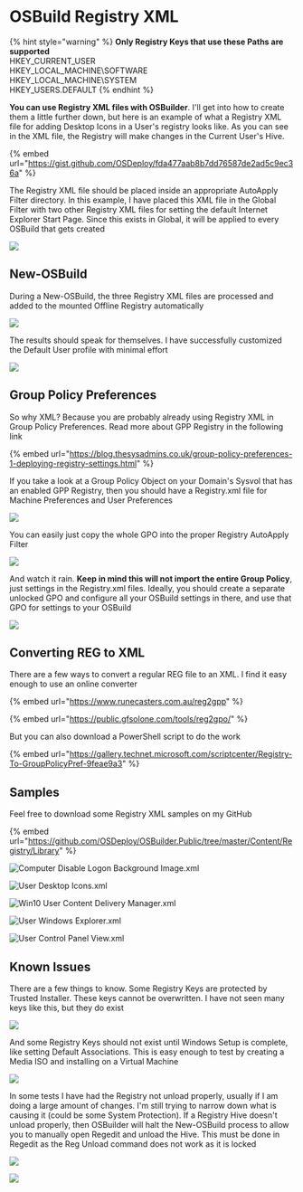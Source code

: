 # OSBuild Registry XML

{% hint style="warning" %}
**Only Registry Keys that use these Paths are supported**  
HKEY\_CURRENT\_USER  
HKEY\_LOCAL\_MACHINE\SOFTWARE  
HKEY\_LOCAL\_MACHINE\SYSTEM  
HKEY\_USERS\.DEFAULT
{% endhint %}

**You can use Registry XML files with OSBuilder**.  I'll get into how to create them a little further down, but here is an example of what a Registry XML file for adding Desktop Icons in a User's registry looks like.  As you can see in the XML file, the Registry will make changes in the Current User's Hive.

{% embed url="https://gist.github.com/OSDeploy/fda477aab8b7dd76587de2ad5c9ec36a" %}

The Registry XML file should be placed inside an appropriate AutoApply Filter directory.  In this example, I have placed this XML file in the Global Filter with two other Registry XML files for setting the default Internet Explorer Start Page.  Since this exists in Global, it will be applied to every OSBuild that gets created

![](../../../../.gitbook/assets/2019-01-30_21-51-05.png)

## New-OSBuild

During a New-OSBuild, the three Registry XML files are processed and added to the mounted Offline Registry automatically

![](../../../../.gitbook/assets/2019-01-29_22-40-48.png)

The results should speak for themselves.  I have successfully customized the Default User profile with minimal effort

![](../../../../.gitbook/assets/2019-01-29_22-49-01.png)

## Group Policy Preferences

So why XML?  Because you are probably already using Registry XML in Group Policy Preferences.  Read more about GPP Registry in the following link

{% embed url="https://blog.thesysadmins.co.uk/group-policy-preferences-1-deploying-registry-settings.html" %}

If you take a look at a Group Policy Object on your Domain's Sysvol that has an enabled GPP Registry, then you should have a Registry.xml file for Machine Preferences and User Preferences

![](../../../../.gitbook/assets/2019-01-30_0-07-40.png)

You can easily just copy the whole GPO into the proper Registry AutoApply Filter

![](../../../../.gitbook/assets/2019-01-30_0-11-00b.png)

And watch it rain.  **Keep in mind this will not import the entire Group Policy**, just settings in the Registry.xml files.  Ideally, you should create a separate unlocked GPO and configure all your OSBuild settings in there, and use that GPO for settings to your OSBuild

![](../../../../.gitbook/assets/2019-01-30_0-19-45.png)

## Converting REG to XML

There are a few ways to convert a regular REG file to an XML.  I find it easy enough to use an online converter

{% embed url="https://www.runecasters.com.au/reg2gpp" %}

{% embed url="https://public.gfsolone.com/tools/reg2gpo/" %}

But you can also download a PowerShell script to do the work

{% embed url="https://gallery.technet.microsoft.com/scriptcenter/Registry-To-GroupPolicyPref-9feae9a3" %}

## Samples

Feel free to download some Registry XML samples on my GitHub

{% embed url="https://github.com/OSDeploy/OSBuilder.Public/tree/master/Content/Registry/Library" %}

![Computer Disable Logon Background Image.xml](../../../../.gitbook/assets/2019-01-30_2-07-06.png)

![User Desktop Icons.xml](../../../../.gitbook/assets/2019-01-30_2-08-34.png)

![Win10 User Content Delivery Manager.xml](../../../../.gitbook/assets/2019-01-30_2-09-16.png)

![User Windows Explorer.xml](../../../../.gitbook/assets/2019-01-30_2-09-43.png)

![User Control Panel View.xml](../../../../.gitbook/assets/2019-01-30_2-11-14.png)

## Known Issues

There are a few things to know.  Some Registry Keys are protected by Trusted Installer.  These keys cannot be overwritten.  I have not seen many keys like this, but they do exist

![](../../../../.gitbook/assets/2019-01-30_0-25-01.png)

And some Registry Keys should not exist until Windows Setup is complete, like setting Default Associations.  This is easy enough to test by creating a Media ISO and installing on a Virtual Machine

![](../../../../.gitbook/assets/2019-01-30_0-30-51.png)

In some tests I have had the Registry not unload properly, usually if I am doing a large amount of changes.  I'm still trying to narrow down what is causing it \(could be some System Protection\).  If a Registry Hive doesn't unload properly, then OSBuilder will halt the New-OSBuild process to allow you to manually open Regedit and unload the Hive.  This must be done in Regedit as the Reg Unload command does not work as it is locked

![](../../../../.gitbook/assets/2019-01-30_0-40-11.png)

![](../../../../.gitbook/assets/2019-01-30_0-40-57.png)



